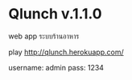 # Qlunch v.1.1.0
web app ระบบร้านอาหาร

play http://qlunch.herokuapp.com/

username: admin
pass: 1234
